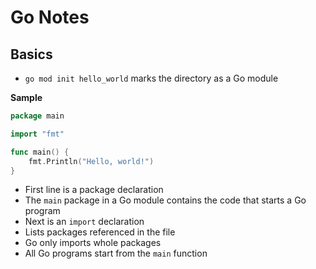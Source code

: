 # Go Notes
## Basics
- `go mod init hello_world` marks the directory as a Go module

**Sample**
```go
package main

import "fmt"

func main() {
	fmt.Println("Hello, world!")
}
```
- First line is a package declaration
- The `main` package in a Go module contains the code that starts a Go program
- Next is an `import` declaration
- Lists packages referenced in the file
- Go only imports whole packages
- All Go programs start from the `main` function
